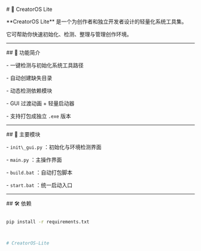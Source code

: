 \# 🌟 CreatorOS Lite



\*\*CreatorOS Lite\*\* 是一个为创作者和独立开发者设计的轻量化系统工具集。  

它可帮助你快速初始化、检测、整理与管理创作环境。



---



\## 🚀 功能简介

\- 一键检测与初始化系统工具路径  

\- 自动创建缺失目录  

\- 动态检测依赖模块  

\- GUI 过渡动画 + 轻量启动器  

\- 支持打包成独立 `.exe` 版本  



---



\## 🧩 主要模块

\- `init\_gui.py` ：初始化与环境检测界面  

\- `main.py` ：主操作界面  

\- `build.bat` ：自动打包脚本  

\- `start.bat` ：统一启动入口  



---



\## 🛠️ 依赖

```bash

pip install -r requirements.txt



#   C r e a t o r O S - L i t e  
 